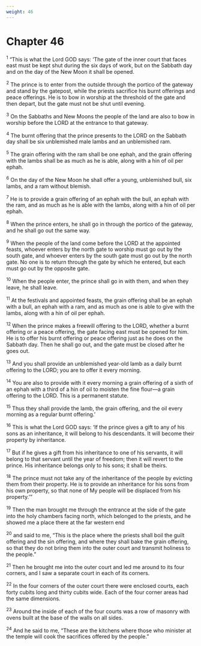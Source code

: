 ```yaml
---
weight: 46
---
```


# Chapter 46

<sup>1</sup> “This is what the Lord GOD says: ‘The gate of the inner court that faces east must be kept shut during the six days of work, but on the Sabbath day and on the day of the New Moon it shall be opened. 

<sup>2</sup> The prince is to enter from the outside through the portico of the gateway and stand by the gatepost, while the priests sacrifice his burnt offerings and peace offerings. He is to bow in worship at the threshold of the gate and then depart, but the gate must not be shut until evening. 

<sup>3</sup> On the Sabbaths and New Moons the people of the land are also to bow in worship before the LORD at the entrance to that gateway. 

<sup>4</sup> The burnt offering that the prince presents to the LORD on the Sabbath day shall be six unblemished male lambs and an unblemished ram. 

<sup>5</sup> The grain offering with the ram shall be one ephah, and the grain offering with the lambs shall be as much as he is able, along with a hin of oil per ephah. 

<sup>6</sup> On the day of the New Moon he shall offer a young, unblemished bull, six lambs, and a ram without blemish. 

<sup>7</sup> He is to provide a grain offering of an ephah with the bull, an ephah with the ram, and as much as he is able with the lambs, along with a hin of oil per ephah. 

<sup>8</sup> When the prince enters, he shall go in through the portico of the gateway, and he shall go out the same way. 

<sup>9</sup> When the people of the land come before the LORD at the appointed feasts, whoever enters by the north gate to worship must go out by the south gate, and whoever enters by the south gate must go out by the north gate. No one is to return through the gate by which he entered, but each must go out by the opposite gate. 

<sup>10</sup> When the people enter, the prince shall go in with them, and when they leave, he shall leave. 

<sup>11</sup> At the festivals and appointed feasts, the grain offering shall be an ephah with a bull, an ephah with a ram, and as much as one is able to give with the lambs, along with a hin of oil per ephah. 

<sup>12</sup> When the prince makes a freewill offering to the LORD, whether a burnt offering or a peace offering, the gate facing east must be opened for him. He is to offer his burnt offering or peace offering just as he does on the Sabbath day. Then he shall go out, and the gate must be closed after he goes out. 

<sup>13</sup> And you shall provide an unblemished year-old lamb as a daily burnt offering to the LORD; you are to offer it every morning. 

<sup>14</sup> You are also to provide with it every morning a grain offering of a sixth of an ephah with a third of a hin of oil to moisten the fine flour—a grain offering to the LORD. This is a permanent statute. 

<sup>15</sup> Thus they shall provide the lamb, the grain offering, and the oil every morning as a regular burnt offering.’ 

<sup>16</sup> This is what the Lord GOD says: ‘If the prince gives a gift to any of his sons as an inheritance, it will belong to his descendants. It will become their property by inheritance. 

<sup>17</sup> But if he gives a gift from his inheritance to one of his servants, it will belong to that servant until the year of freedom; then it will revert to the prince. His inheritance belongs only to his sons; it shall be theirs. 

<sup>18</sup> The prince must not take any of the inheritance of the people by evicting them from their property. He is to provide an inheritance for his sons from his own property, so that none of My people will be displaced from his property.’” 

<sup>19</sup> Then the man brought me through the entrance at the side of the gate into the holy chambers facing north, which belonged to the priests, and he showed me a place there at the far western end 

<sup>20</sup> and said to me, “This is the place where the priests shall boil the guilt offering and the sin offering, and where they shall bake the grain offering, so that they do not bring them into the outer court and transmit holiness to the people.” 

<sup>21</sup> Then he brought me into the outer court and led me around to its four corners, and I saw a separate court in each of its corners. 

<sup>22</sup> In the four corners of the outer court there were enclosed courts, each forty cubits long and thirty cubits wide. Each of the four corner areas had the same dimensions. 

<sup>23</sup> Around the inside of each of the four courts was a row of masonry with ovens built at the base of the walls on all sides. 

<sup>24</sup> And he said to me, “These are the kitchens where those who minister at the temple will cook the sacrifices offered by the people.” 


